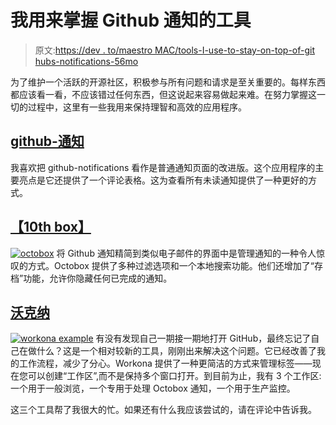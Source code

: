 # 我用来掌握 Github 通知的工具

> 原文:[https://dev . to/maestro MAC/tools-I-use-to-stay-on-top-of-git hubs-notifications-56mo](https://dev.to/maestromac/tools-i-use-to-stay-on-top-of-githubs-notifications-56mo)

为了维护一个活跃的开源社区，积极参与所有问题和请求是至关重要的。每样东西都应该看一看，不应该错过任何东西，但这说起来容易做起来难。在努力掌握这一切的过程中，这里有一些我用来保持理智和高效的应用程序。

## [github-通知](https://github.com/bkeepers/github-notifications)

我喜欢把 github-notifications 看作是普通通知页面的改进版。这个应用程序的主要亮点是它还提供了一个评论表格。这为查看所有未读通知提供了一种更好的方式。

## [【10th box】](https://octobox.io/)

[![octobox](../Images/9b3603f61d362e6240d100219baa6643.png)](https://res.cloudinary.com/practicaldev/image/fetch/s--mmUMI_Ct--/c_limit%2Cf_auto%2Cfl_progressive%2Cq_66%2Cw_880/https://dzwonsemrish7.cloudfront.net/items/2i2C212L0o2c070F1a1L/Screen%2520Recording%25202018-08-13%2520at%252001.00%2520PM.gif) 
将 Github 通知精简到类似电子邮件的界面中是管理通知的一种令人惊叹的方式。Octobox 提供了多种过滤选项和一个本地搜索功能。他们还增加了“存档”功能，允许你隐藏任何已完成的通知。

## [沃克纳](https://workona.com/)

[![workona example](../Images/8349d7831e312419aa4785a49d20c2bd.png)](https://res.cloudinary.com/practicaldev/image/fetch/s--5t9Y7cja--/c_limit%2Cf_auto%2Cfl_progressive%2Cq_66%2Cw_880/https://cl.ly/1b1T1f28262u/Screen%2520Recording%25202018-08-13%2520at%252001.17%2520PM.gif) 
有没有发现自己一期接一期地打开 GitHub，最终忘记了自己在做什么？这是一个相对较新的工具，刚刚出来解决这个问题。它已经改善了我的工作流程，减少了分心。Workona 提供了一种更简洁的方式来管理标签——现在您可以创建“工作区”,而不是保持多个窗口打开。到目前为止，我有 3 个工作区:一个用于一般浏览，一个专用于处理 Octobox 通知，一个用于生产监控。

这三个工具帮了我很大的忙。如果还有什么我应该尝试的，请在评论中告诉我。